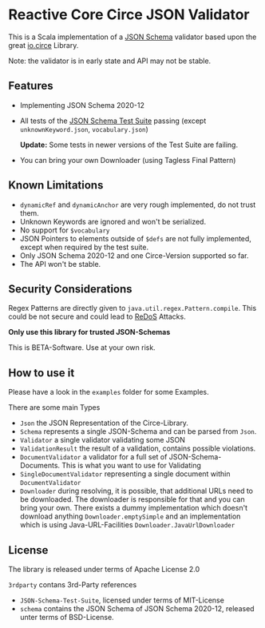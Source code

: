 Reactive Core Circe JSON Validator
==================================

This is a Scala implementation of a [JSON Schema](https://json-schema.org/) validator based upon the 
great [io.circe](https://circe.github.io/circe/) Library.

Note: the validator is in early state and API may not be stable.

## Features

- Implementing JSON Schema 2020-12
- All tests of the [JSON Schema Test Suite](https://github.com/json-schema-org/JSON-Schema-Test-Suite) passing (except `unknownKeyword.json`, `vocabulary.json`)
  
  **Update:** Some tests in newer versions of the Test Suite are failing.

- You can bring your own Downloader (using Tagless Final Pattern)

## Known Limitations

- `dynamicRef` and `dynamicAnchor` are very rough implemented, do not trust them.
- Unknown Keywords are ignored and won't be serialized.
- No support for `$vocabulary`
- JSON Pointers to elements outside of `$defs` are not fully implemented, except when required by the test suite.
- Only JSON Schema 2020-12 and one Circe-Version supported so far.
- The API won't be stable.

## Security Considerations

Regex Patterns are directly given to `java.util.regex.Pattern.compile`. This could be not secure and could lead to [ReDoS](https://owasp.org/www-community/attacks/Regular_expression_Denial_of_Service_-_ReDoS) Attacks.

**Only use this library for trusted JSON-Schemas**

This is BETA-Software. Use at your own risk.

## How to use it

Please have a look in the `examples` folder for some Examples.

There are some main Types

- `Json` the JSON Representation of the Circe-Library.
- `Schema` represents a single JSON-Schema and can be parsed from `Json`.
- `Validator` a single validator validating some JSON
- `ValidationResult` the result of a validation, contains possible violations.
- `DocumentValidator` a validator for a full set of JSON-Schema-Documents. This is what you want to use for Validating
- `SingleDocumentValidator` representing a single document within `DocumentValidator`
- `Downloader` during resolving, it is possible, that additional URLs need to be downloaded.
  The downloader is responsible for that and you can bring your own. There exists a dummy implementation
  which doesn't download anything `Downloader.emptySimple` and an implementation which is using Java-URL-Facilities `Downloader.JavaUrlDownloader`

## License

The library is released under terms of Apache License 2.0

`3rdparty` contans 3rd-Party references

- `JSON-Schema-Test-Suite`, licensed under terms of MIT-License
- `schema` contains the JSON Schema of JSON Schema 2020-12, released unter terms of BSD-License.
